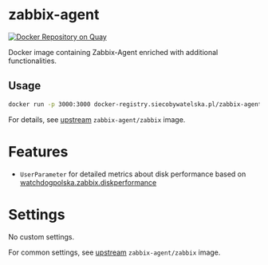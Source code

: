 # zabbix-agent

[![Docker Repository on Quay](https://quay.io/repository/watchdogpolska/zabbix-agent/status "Docker Repository on Quay")](https://quay.io/repository/watchdogpolska/zabbix-agent)

Docker image containing Zabbix-Agent enriched with additional functionalities.

## Usage

```.bash
docker run -p 3000:3000 docker-registry.siecobywatelska.pl/zabbix-agent
```

For details, see [upstream](https://hub.docker.com/r/zabbix/zabbix-agent) ```zabbix-agent/zabbix``` image.

# Features

* ```UserParameter``` for detailed metrics about disk performance based on [watchdogpolska.zabbix.diskperformance](https://github.com/watchdogpolska/infra/tree/master/ansible/roles/watchdogpolska.zabbix.diskperformance)

# Settings

No custom settings.

For common settings, see [upstream](https://hub.docker.com/r/zabbix/zabbix-agent) ```zabbix-agent/zabbix``` image.
